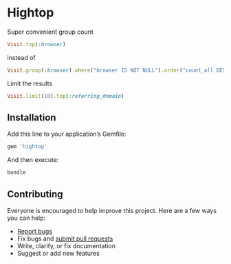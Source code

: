 # Hightop

Super convenient group count

```ruby
Visit.top(:browser)
```

instead of

```ruby
Visit.group(:browser).where("browser IS NOT NULL").order("count_all DESC, browser").count
```

Limit the results

```ruby
Visit.limit(10).top(:referring_domain)
```

## Installation

Add this line to your application’s Gemfile:

```ruby
gem 'hightop'
```

And then execute:

```sh
bundle
```

## Contributing

Everyone is encouraged to help improve this project. Here are a few ways you can help:

- [Report bugs](https://github.com/ankane/hightop/issues)
- Fix bugs and [submit pull requests](https://github.com/ankane/hightop/pulls)
- Write, clarify, or fix documentation
- Suggest or add new features

